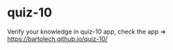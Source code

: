 # quiz-10
Verify your knowledge in quiz-10 app, 
check the app => https://bartolech.github.io/quiz-10/
